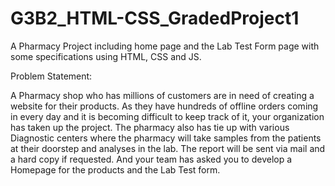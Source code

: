 # G3B2_HTML-CSS_GradedProject1
A Pharmacy Project including home page and the Lab Test Form page with some specifications using HTML, CSS and JS.

Problem Statement:

A Pharmacy shop who has millions of customers are in need of creating a website for their
products. As they have hundreds of offline orders coming in every day and it is becoming
difficult to keep track of it, your organization has taken up the project. The pharmacy also has tie
up with various Diagnostic centers where the pharmacy will take samples from the patients at
their doorstep and analyses in the lab. The report will be sent via mail and a hard copy if
requested. And your team has asked you to develop a Homepage for the products and the Lab
Test form. 
